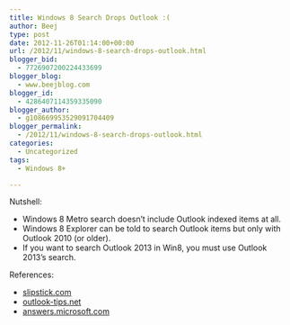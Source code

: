```yaml
---
title: Windows 8 Search Drops Outlook :(
author: Beej
type: post
date: 2012-11-26T01:14:00+00:00
url: /2012/11/windows-8-search-drops-outlook.html
blogger_bid:
  - 7726907200224433699
blogger_blog:
  - www.beejblog.com
blogger_id:
  - 4286407114359335090
blogger_author:
  - g108669953529091704409
blogger_permalink:
  - /2012/11/windows-8-search-drops-outlook.html
categories:
  - Uncategorized
tags:
  - Windows 8+

---
```

Nutshell:

  * Windows 8 Metro search doesn’t include Outlook indexed items at all.
  * Windows 8 Explorer can be told to search Outlook items but only with Outlook 2010 (or older).
  * If you want to search Outlook 2013 in Win8, you must use Outlook 2013’s search.

References:

  * <a href="http://www.slipstick.com/how-to-outlook/searching-outlook-in-windows-8/" target="_blank" title="http://www.slipstick.com/how-to-outlook/searching-outlook-in-windows-8/">slipstick.com</a>
  * <a href="http://www.outlook-tips.net/tips/tip-1039-searching-outlook-windows-8/" target="_blank">outlook-tips.net</a>
  * <a href="http://answers.microsoft.com/en-us/office/forum/office_2010-outlook/outlook-pst-files-not-being-indexed-in-windows-8/6b5a3934-6850-4eaa-8d02-e21ec7473f52?msgId=2781c8a0-3208-46ad-bb4c-627b34f63969&page=2" target="_blank" title="http://answers.microsoft.com">answers.microsoft.com</a>